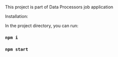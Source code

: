 This project is part of Data Processors job application


Installation:


In the project directory, you can run:
 ### `npm i`
 ### `npm start`
